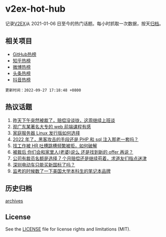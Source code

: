 # v2ex-hot-hub

 记录[V2EX](https://www.v2ex.com/)从 2021-01-06 日至今的热门话题。每小时抓取一次数据，按天[归档](archives)。
 
 ## 相关项目

- [GitHub热榜](https://github.com/lonnyzhang423/github-hot-hub)
- [知乎热榜](https://github.com/lonnyzhang423/zhihu-hot-hub)
- [微博热榜](https://github.com/lonnyzhang423/weibo-hot-hub)
- [头条热榜](https://github.com/lonnyzhang423/toutiao-hot-hub)
- [抖音热榜](https://github.com/lonnyzhang423/douyin-hot-hub)


 `更新时间：2022-09-27 17:18:48 +0800`

## 热议话题

1. [昨天下午突然被裁了，赔偿没谈拢，这周继续上班谈](https://www.v2ex.com/t/883173)
1. [观广东某著名大专的 web 前端课程有感](https://www.v2ex.com/t/883258)
1. [家庭服务器 Linux 发行版如何选择](https://www.v2ex.com/t/883107)
1. [2022 年了，黑客攻击的手段还是 PHP 和 sql 注入那老一套吗？](https://www.v2ex.com/t/883157)
1. [找工作被 HR 吐槽跳槽频繁被拒，如何破解](https://www.v2ex.com/t/883180)
1. [被裁后 你们会和家里人(老婆)说么 还是找到新的 offer 再说？](https://www.v2ex.com/t/883220)
1. [公司有裁员名额是选择 7 个月赔偿还是继续苟着，求道友们指点迷津](https://www.v2ex.com/t/883176)
1. [深圳电动车只能买新国标了吗？](https://www.v2ex.com/t/883168)
1. [监考的时候数了一下美国大学本科生的笔记本品牌](https://www.v2ex.com/t/883144)

## 历史归档

[archives](archives)

## License

See the [LICENSE](LICENSE) file for license rights and limitations (MIT).
